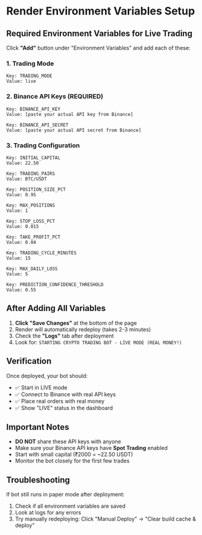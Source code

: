 # Render Environment Variables Setup

## Required Environment Variables for Live Trading

Click **"Add"** button under "Environment Variables" and add each of these:

### 1. Trading Mode
```
Key: TRADING_MODE
Value: live
```

### 2. Binance API Keys (REQUIRED)
```
Key: BINANCE_API_KEY
Value: [paste your actual API key from Binance]
```

```
Key: BINANCE_API_SECRET
Value: [paste your actual API secret from Binance]
```

### 3. Trading Configuration
```
Key: INITIAL_CAPITAL
Value: 22.50
```

```
Key: TRADING_PAIRS
Value: BTC/USDT
```

```
Key: POSITION_SIZE_PCT
Value: 0.95
```

```
Key: MAX_POSITIONS
Value: 1
```

```
Key: STOP_LOSS_PCT
Value: 0.015
```

```
Key: TAKE_PROFIT_PCT
Value: 0.04
```

```
Key: TRADING_CYCLE_MINUTES
Value: 15
```

```
Key: MAX_DAILY_LOSS
Value: 5
```

```
Key: PREDICTION_CONFIDENCE_THRESHOLD
Value: 0.55
```

## After Adding All Variables

1. **Click "Save Changes"** at the bottom of the page
2. Render will automatically redeploy (takes 2-3 minutes)
3. Check the **"Logs"** tab after deployment
4. Look for: `STARTING CRYPTO TRADING BOT - LIVE MODE (REAL MONEY!)`

## Verification

Once deployed, your bot should:
- ✅ Start in LIVE mode
- ✅ Connect to Binance with real API keys
- ✅ Place real orders with real money
- ✅ Show "LIVE" status in the dashboard

## Important Notes

- **DO NOT** share these API keys with anyone
- Make sure your Binance API keys have **Spot Trading** enabled
- Start with small capital (₹2000 = ~22.50 USDT)
- Monitor the bot closely for the first few trades

## Troubleshooting

If bot still runs in paper mode after deployment:
1. Check if all environment variables are saved
2. Look at logs for any errors
3. Try manually redeploying: Click "Manual Deploy" → "Clear build cache & deploy"

